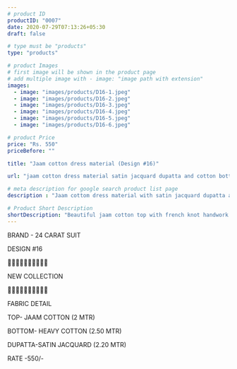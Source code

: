 ```yaml
---
# product ID
productID: "0007"
date: 2020-07-29T07:13:26+05:30
draft: false

# type must be "products"
type: "products"

# product Images
# first image will be shown in the product page
# add multiple image with - image: "image path with extension"
images:
  - image: "images/products/D16-1.jpeg"
  - image: "images/products/D16-2.jpeg"
  - image: "images/products/D16-3.jpeg"
  - image: "images/products/D16-4.jpeg"
  - image: "images/products/D16-5.jpeg"
  - image: "images/products/D16-6.jpeg"

# product Price
price: "Rs. 550"
priceBefore: ""

title: "Jaam cotton dress material (Design #16)"

url: "jaam cotton dress material satin jacquard dupatta and cotton bottom wholesale"

# meta description for google search product list page
description : "Jaam cottom dress material with satin jacquard dupatta and 2.5 mtr cotton bottom"

# Product Short Description
shortDescription: "Beautiful jaam cotton top with french knot handwork design, with matching satin jacquard dupatta and 2.5 mtr cotton bottom."
---
```

BRAND - 24 CARAT SUIT

DESIGN #16

💐💐💐💐💐💐💐💐💐💐

NEW COLLECTION

🌷🌷🌷🌷🌷🌷🌷🌷🌷🌷

FABRIC DETAIL

TOP- JAAM COTTON (2 MTR)

BOTTOM- HEAVY COTTON (2.50 MTR)

DUPATTA-SATIN JACQUARD  (2.20 MTR)

RATE -550/-
